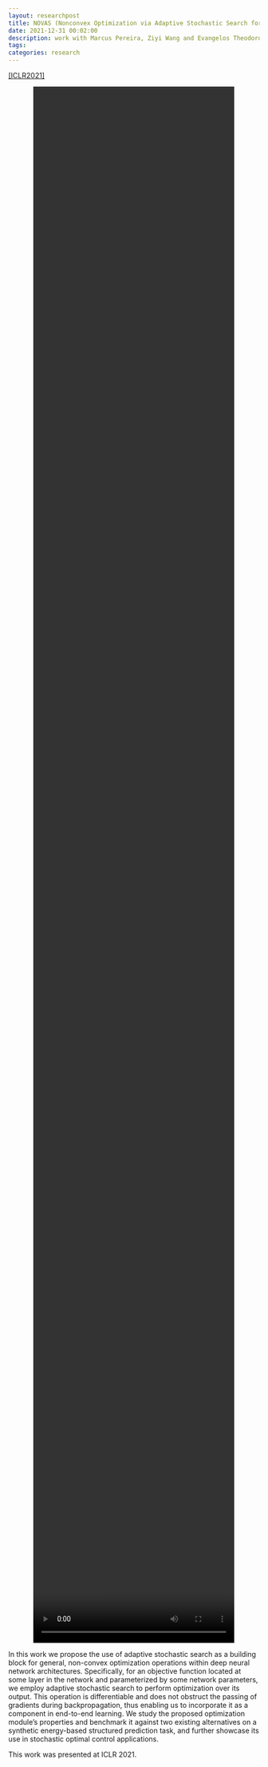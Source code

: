 ```yaml
---
layout: researchpost
title: NOVAS (Nonconvex Optimization via Adaptive Stochastic Search for End-to-End Learning and Control)
date: 2021-12-31 00:02:00
description: work with Marcus Pereira, Ziyi Wang and Evangelos Theodorou
tags: 
categories: research
---
```


[[ICLR2021]](https://openreview.net/forum?id=Iw4ZGwenbXf)


<center><video controls="" width="80%" height="80%"><source src="/assets/video/NOVAS_ICLR.mp4" type="video/mp4">Your browser does not support the video tag.</video></center>

In this work we propose the use of adaptive stochastic search as a building block for general, non-convex optimization operations within deep neural network architectures. Specifically, for an objective function located at some layer in the network and parameterized by some network parameters, we employ adaptive stochastic search to perform optimization over its output. This operation is differentiable and does not obstruct the passing of gradients during backpropagation, thus enabling us to incorporate it as a component in end-to-end learning. We study the proposed optimization module’s properties and benchmark it against two existing alternatives on a synthetic energy-based structured prediction task, and further showcase its use in stochastic optimal control applications.  

This work was presented at ICLR 2021.
